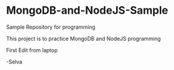 # MongoDB-and-NodeJS-Sample
Sample Repository for programming

This project is to practice MongoDB and NodeJS programming

First Edit from laptop

-Selva
